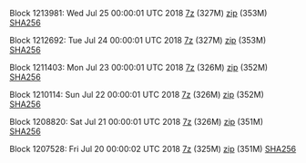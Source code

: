 Block 1213981: Wed Jul 25 00:00:01 UTC 2018 [7z](https://transfer.sh/6OMT7/bootstrap.dat.20180725.7z) (327M) [zip](https://transfer.sh/NPFZX/bootstrap.dat.20180725.zip) (353M) [SHA256](https://transfer.sh/12x08F/sha256.txt)

Block 1212692: Tue Jul 24 00:00:01 UTC 2018 [7z](https://transfer.sh/EprYX/bootstrap.dat.20180724.7z) (327M) [zip](https://transfer.sh/matrK/bootstrap.dat.20180724.zip) (353M) [SHA256](https://transfer.sh/fsUGr/sha256.txt)

Block 1211403: Mon Jul 23 00:00:01 UTC 2018 [7z](https://transfer.sh/Jo9C4/bootstrap.dat.20180723.7z) (326M) [zip](https://transfer.sh/nE7RU/bootstrap.dat.20180723.zip) (352M) [SHA256](https://transfer.sh/11mlVz/sha256.txt)

Block 1210114: Sun Jul 22 00:00:01 UTC 2018 [7z](https://transfer.sh/UEP1I/bootstrap.dat.20180722.7z) (326M) [zip](https://transfer.sh/AvHmc/bootstrap.dat.20180722.zip) (352M) [SHA256](https://transfer.sh/K8aQc/sha256.txt)

Block 1208820: Sat Jul 21 00:00:01 UTC 2018 [7z](https://transfer.sh/VDyJ3/bootstrap.dat.20180721.7z) (326M) [zip](https://transfer.sh/t4oGO/bootstrap.dat.20180721.zip) (351M) [SHA256](https://transfer.sh/QaxHq/sha256.txt)

Block 1207528: Fri Jul 20 00:00:02 UTC 2018 [7z](https://transfer.sh/16kqz1/bootstrap.dat.20180720.7z) (325M) [zip](https://transfer.sh/RiLll/bootstrap.dat.20180720.zip) (351M) [SHA256](https://transfer.sh/Y8W8R/sha256.txt)
